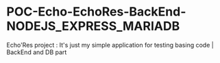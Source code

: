 # POC-Echo-EchoRes-BackEnd-NODEJS_EXPRESS_MARIADB
Echo'Res project : It's just my simple application for testing basing code | BackEnd and DB part

